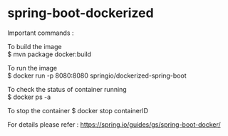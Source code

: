 # spring-boot-dockerized

Important commands :

To build the image  <br>
$ mvn package docker:build 

To run the image <br>
$ docker run -p 8080:8080 springio/dockerized-spring-boot

To check the status of container running <br>
$ docker ps -a

To stop the container
$ docker stop containerID

For details please refer : https://spring.io/guides/gs/spring-boot-docker/

